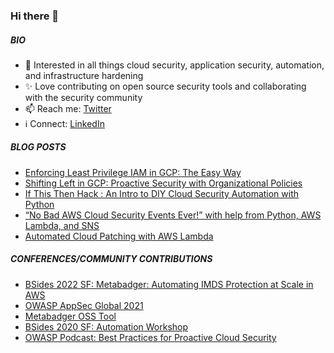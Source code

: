### Hi there 👋

##### BIO
- 💬 Interested in all things cloud security, application security, automation, and infrastructure hardening
- ✨ Love contributing on open source security tools and collaborating with the security community
- 📫 Reach me: [Twitter](https://twitter.com/_ashishpatel)
- ℹ️ Connect: [LinkedIn](https://www.linkedin.com/in/ashishpatel0/)

##### BLOG POSTS
- [Enforcing Least Privilege IAM in GCP: The Easy Way](https://medium.com/@_ashishpatel/enforcing-least-privilege-iam-in-gcp-the-easy-way-f7840bdc8e03)
- [Shifting Left in GCP: Proactive Security with Organizational Policies](https://medium.com/@_ashishpatel/shifting-left-in-gcp-proactive-security-with-organizational-policies-728316438139)
- [If This Then Hack : An Intro to DIY Cloud Security Automation with Python](https://medium.com/@_ashishpatel/if-this-then-hack-an-intro-to-diy-cloud-security-automation-with-python-4b8ba31e0ff1)
- [“No Bad AWS Cloud Security Events Ever!” with help from Python, AWS Lambda, and SNS](https://medium.com/@_ashishpatel/no-bad-aws-cloud-security-events-ever-with-help-from-python-aws-lambda-and-sns-65c13f13189f)
- [Automated Cloud Patching with AWS Lambda](https://medium.com/@_ashishpatel/automated-cloud-patching-with-aws-lambda-fb5531d4b458)

##### CONFERENCES/COMMUNITY CONTRIBUTIONS
- [BSides 2022 SF: Metabadger: Automating IMDS Protection at Scale in AWS](https://bsidessf2022.sched.com/event/rjrI/metabadger-automating-imds-protection-at-scale-in-aws)
- [OWASP AppSec Global 2021](https://usa.globalappsec.org/)
- [Metabadger OSS Tool](https://github.com/salesforce/metabadger)
- [BSides 2020 SF: Automation Workshop](https://bsidessf2020.sched.com/event/Ybjr/if-this-then-hack-an-intro-to-diy-cloud-security-automation-with-python)
- [OWASP Podcast: Best Practices for Proactive Cloud Security](https://www.buzzsprout.com/775379/4019645) 
